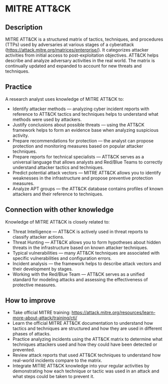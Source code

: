 # MITRE ATT&CK
## Description
MITRE ATT&CK is a structured matrix of tactics, techniques, and procedures (TTPs) used by adversaries at various stages of a cyberattack (https://attack.mitre.org/matrices/enterprise/). It categorizes attacker activities from initial access to post-exploitation objectives. ATT&CK helps describe and analyze adversary activities in the real world. The matrix is ​​continually updated and expanded to account for new threats and techniques.

## Practice
A research analyst uses knowledge of MITRE ATT&CK to:
- Identify attacker methods — analyzing cyber incident reports with reference to ATT&CK tactics and techniques helps to understand what methods were used by attackers.
- Justify conclusions about possible threats — using the ATT&CK framework helps to form an evidence base when analyzing suspicious activity.
- Prepare recommendations for protection — the analyst can propose protection and monitoring measures based on popular attacker techniques.
- Prepare reports for technical specialists — ATT&CK serves as a universal language that allows analysts and Red/Blue Teams to correctly understand attacker tactics and techniques.
- Predict potential attack vectors — MITRE ATT&CK allows you to identify weaknesses in the infrastructure and propose preventive protection measures.
- Analyze APT groups — the ATT&CK database contains profiles of known attackers and their reference to techniques.

## Connection with other knowledge
Knowledge of MITRE ATT&CK is closely related to:
- Threat Intelligence — ATT&CK is actively used in threat reports to classify attacker actions.
- Threat Hunting — ATT&CK allows you to form hypotheses about hidden threats in the infrastructure based on known attacker techniques.
- Typical vulnerabilities — many ATT&CK techniques are associated with specific vulnerabilities and configuration errors.
- Incident analysis — the framework helps to describe attack vectors and their development by stages.
- Working with the Red/Blue Team — ATT&CK serves as a unified standard for modeling attacks and assessing the effectiveness of protective measures.

## How to improve
- Take official MITRE training: https://attack.mitre.org/resources/learn-more-about-attack/training/cti/
- Learn the official MITRE ATT&CK documentation to understand how tactics and techniques are structured and how they are used in different phases of attacks.
- Practice analyzing incidents using the ATT&CK matrix to determine what techniques attackers used and how they could have been detected or prevented.
- Review attack reports that used ATT&CK techniques to understand how real-world incidents compare to the matrix.
- Integrate MITRE ATT&CK knowledge into your regular activities by demonstrating how each technique or tactic was used in an attack and what steps could be taken to prevent it.
